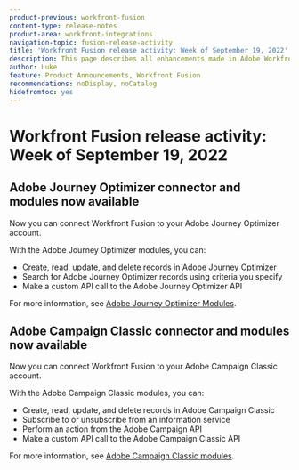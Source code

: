 ```yaml
---
product-previous: workfront-fusion
content-type: release-notes
product-area: workfront-integrations
navigation-topic: fusion-release-activity
title: 'Workfront Fusion release activity: Week of September 19, 2022'
description: This page describes all enhancements made in Adobe Workfront Fusion the week of September 19, 2022.
author: Luke
feature: Product Announcements, Workfront Fusion
recommendations: noDisplay, noCatalog
hidefromtoc: yes
---
```

# Workfront Fusion release activity: Week of September 19, 2022

## Adobe Journey Optimizer connector and modules now available

Now you can connect Workfront Fusion to your Adobe Journey Optimizer account.

With the Adobe Journey Optimizer modules, you can:
* Create, read, update, and delete records in Adobe Journey Optimizer
* Search for Adobe Journey Optimizer records using criteria you specify
* Make a custom API call to the Adobe Journey Optimizer API

For more information, see [Adobe Journey Optimizer Modules](/help/quicksilver/workfront-fusion/apps-and-their-modules/adobe-journey-optimizer-modules.md).

## Adobe Campaign Classic connector and modules now available

Now you can connect Workfront Fusion to your Adobe Campaign Classic account.

With the Adobe Campaign Classic modules, you can:
* Create, read, update, and delete records in Adobe Campaign Classic
* Subscribe to or unsubscribe from an information service
* Perform an action from the Adobe Campaign API
* Make a custom API call to the Adobe Campaign Classic API

For more information, see [Adobe Campaign Classic modules](/help/quicksilver/workfront-fusion/apps-and-their-modules/adobe-campaign-classic-connector.md).
